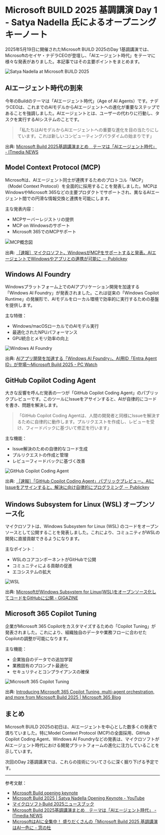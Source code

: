 # Microsoft BUILD 2025 基調講演 Day 1 - Satya Nadella 氏によるオープニングキーノート

2025年5月19日に開催されたMicrosoft BUILD 2025のDay 1基調講演では、Microsoftのセイヤ・ナデラCEOが登壇し、「AIエージェント時代」をテーマに様々な発表がありました。本記事ではその主要ポイントをまとめます。

![Satya Nadella at Microsoft BUILD 2025](https://techcommunity.microsoft.com/t5/image/serverpage/image-id/331209i5E84AF6643F03F26?v=1.0)

## AIエージェント時代の到来

今年のBuildのテーマは「AIエージェント時代」（Age of AI Agents）です。ナデラCEOは、これまでのAIモデルからAIエージェントへの進化が重要なステップであることを強調しました。AIエージェントとは、ユーザーの代わりに行動し、タスクを実行するAIシステムのことです。

> 「私たちはAIモデルからAIエージェントへの重要な進化を目の当たりにしています。これは新しいコンピューティングパラダイムの始まりです」

出典: [Microsoft Build 2025基調講演まとめ　テーマは「AIエージェント時代」 - ITmedia NEWS](https://www.itmedia.co.jp/news/articles/2505/20/news097.html)

## Model Context Protocol (MCP)

Microsoftは、AIエージェント同士が連携するためのプロトコル「MCP」（Model Context Protocol）を全面的に採用することを発表しました。MCPはWindowsやMicrosoft 365などの主要プロダクトでサポートされ、異なるAIエージェント間での円滑な情報交換と連携を可能にします。

主な発表内容：
- MCPサーバーレジストリの提供
- MCP on Windowsのサポート
- Microsoft 365でのMCPサポート

![MCP概念図](https://www.publickey1.jp/blog/25/windows_mcp_2.jpg)

出典: [［速報］マイクロソフト、WindowsがMCPをサポートすると発表。AIエージェントでWindowsやアプリとの連携が可能に － Publickey](https://www.publickey1.jp/blog/25/windowsmcpaiwindows.html)

## Windows AI Foundry

Windowsプラットフォーム上でのAIアプリケーション開発を加速する「Windows AI Foundry」が発表されました。これは従来の「Windows Copilot Runtime」の発展形で、AIモデルをローカル環境で効率的に実行するための基盤を提供します。

主な特徴：
- Windows/macOSローカルでのAIモデル実行
- 最適化されたNPUパフォーマンス
- GPU統合とメモリ効率の向上

![Windows AI Foundry](https://pc.watch.impress.co.jp/img/pcw/docs/2015/325/01.jpg)

出典: [AIアプリ開発を加速する「Windows AI Foundry」、AI用ID「Entra Agent ID」が登場～Microsoft Build 2025 - PC Watch](https://pc.watch.impress.co.jp/docs/news/2015325.html)

## GitHub Copilot Coding Agent

大きな反響を呼んだ発表の一つが「GitHub Copilot Coding Agent」のパブリックプレビューです。このツールにIssueをアサインすると、AIが自律的にコードを書き、問題を解決します。

> 「GitHub Copilot Coding Agentは、人間の開発者と同様にIssueを解決するために自律的に動作します。プルリクエストを作成し、レビューを受け、フィードバックに基づいて修正を行います」

主な機能：
- Issue解決のための自律的なコード生成
- プルリクエストの作成と管理
- レビューフィードバックに基づく改善

![GitHub Copilot Coding Agent](https://www.publickey1.jp/blog/25/copilot_coding_agent1.png)

出典: [［速報］「GitHub Copilot Coding Agent」パブリックプレビュー。AIにIssueをアサインすると、解決に向け自律的にプログラミング － Publickey](https://www.publickey1.jp/blog/25/github_copilot_coding_agentaiissue.html)

## Windows Subsystem for Linux (WSL) オープンソース化

マイクロソフトは、Windows Subsystem for Linux (WSL) のコードをオープンソースとして公開することを発表しました。これにより、コミュニティがWSLの開発に直接貢献できるようになります。

主なポイント：
- WSLのコアコンポーネントがGitHubで公開
- コミュニティによる貢献の促進
- エコシステムの拡大

![WSL](https://gigazine.net/img/2025/05/20/microsoft-wsl-opensource/01.jpg)

出典: [MicrosoftがWindows Subsystem for Linux(WSL)をオープンソース化してコードをGitHubに公開 - GIGAZINE](https://gigazine.net/news/20250520-microsoft-wsl-opensource/)

## Microsoft 365 Copilot Tuning

企業がMicrosoft 365 Copilotをカスタマイズするための「Copilot Tuning」が発表されました。これにより、組織独自のデータや業務フローに合わせたCopilotの調整が可能になります。

主な機能：
- 企業独自のデータでの追加学習
- 業務固有のプロンプト最適化
- セキュリティとコンプライアンスの確保

![Microsoft 365 Copilot Tuning](https://www.microsoft.com/en-us/microsoft-365/blog/wp-content/uploads/sites/2/2025/05/Copilot-Tuning-1.png)

出典: [Introducing Microsoft 365 Copilot Tuning, multi-agent orchestration, and more from Microsoft Build 2025 | Microsoft 365 Blog](https://www.microsoft.com/en-us/microsoft-365/blog/2025/05/19/introducing-microsoft-365-copilot-tuning-multi-agent-orchestration-and-more-from-microsoft-build-2025/)

## まとめ

Microsoft BUILD 2025の初日は、AIエージェントを中心とした数多くの発表で満ちていました。特にModel Context Protocol (MCP)の全面採用、GitHub Copilot Coding Agent、Windows AI Foundryなどの発表は、マイクロソフトがAIエージェント時代における開発プラットフォームの進化に注力していることを示しています。

次回のDay 2基調講演では、これらの技術についてさらに深く掘り下げる予定です。

---

参考文献：
- [Microsoft Build opening keynote](https://build.microsoft.com/en-US/sessions/KEY010)
- [Microsoft Build 2025 | Satya Nadella Opening Keynote - YouTube](https://www.youtube.com/watch?v=ceV3RsG946s&t=975s)
- [マイクロソフトBuild 2025ニュースブック](https://news.microsoft.com/build-2025-book-of-news/ja/)
- [Microsoft Build 2025基調講演まとめ　テーマは「AIエージェント時代」 - ITmedia NEWS](https://www.itmedia.co.jp/news/articles/2505/20/news097.html)
- [MicrosoftはAIに全集中！ 盛りだくさんの「Microsoft Build 2025 基調講演はAI一色に - 窓の杜](https://forest.watch.impress.co.jp/docs/news/2015640.html)